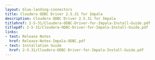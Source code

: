 ```yaml
---
layout: blue-landing-connectors
title: Cloudera ODBC Driver 2.5.31 for Impala
description: Cloudera ODBC Driver 2.5.31 for Impala
titlehref: 2-5-31/Cloudera-ODBC-Driver-for-Impala-Install-Guide.pdf
titlepdf: 2-5-31/Cloudera-ODBC-Driver-for-Impala-Install-Guide.pdf
links:
- text: Release Notes
  href: Release-Notes-Impala-ODBC.pdf
- text: Installation Guide
  href: 2-5-31/Cloudera-ODBC-Driver-for-Impala-Install-Guide.pdf
---
```

